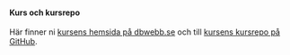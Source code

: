 #### Kurs och kursrepo

Här finner ni [kursens hemsida på dbwebb.se](https://dbwebb.se/kurser/oophp-v5) och till [kursens kursrepo på GitHub](https://github.com/dbwebb-se/oophp).
